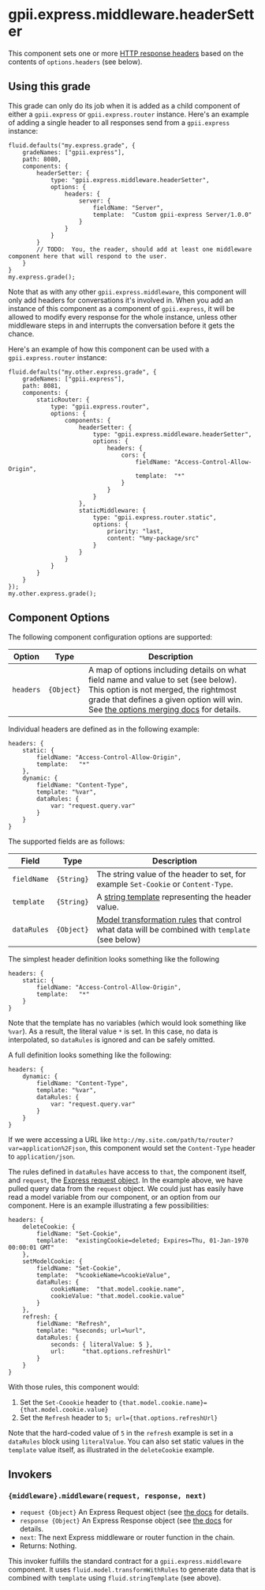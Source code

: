 # gpii.express.middleware.headerSetter

This component sets one or more [HTTP response headers](https://www.w3.org/Protocols/rfc2616/rfc2616-sec6.html#sec6.2)
based on the contents of `options.headers` (see below).

## Using this grade

This grade can only do its job when it is added as a child component of either a `gpii.express` or `gpii.express.router`
instance.  Here's an example of adding a single header to all responses send from a `gpii.express` instance:

    fluid.defaults("my.express.grade", {
        gradeNames: ["gpii.express"],
        path: 8080,
        components: {
            headerSetter: {
                type: "gpii.express.middleware.headerSetter",
                options: {
                    headers: {
                        server: {
                            fieldName: "Server",
                            template:  "Custom gpii-express Server/1.0.0"
                        }
                    }
                }
            }
            // TODO:  You, the reader, should add at least one middleware component here that will respond to the user.
        }
    }
    my.express.grade();

Note that as with any other `gpii.express.middleware`, this component will only add headers for conversations it's
involved in.  When you add an instance of this component as a component of `gpii.express`, it will be allowed to modify
every response for the whole instance, unless other middleware steps in and interrupts the conversation before it gets the chance.

Here's an example of how this component can be used with a `gpii.express.router` instance:

    fluid.defaults("my.other.express.grade", {
        gradeNames: ["gpii.express"],
        path: 8081,
        components: {
            staticRouter: {
                type: "gpii.express.router",
                options: {
                    components: {
                        headerSetter: {
                            type: "gpii.express.middleware.headerSetter",
                            options: {
                                headers: {
                                    cors: {
                                        fieldName: "Access-Control-Allow-Origin",
                                        template:  "*"
                                    }
                                }
                            }
                        },
                        staticMiddleware: {
                            type: "gpii.express.router.static",
                            options: {
                                priority: "last,
                                content: "%my-package/src"
                            }
                        }
                    }
                }
            }
        }
    });
    my.other.express.grade();

## Component Options

The following component configuration options are supported:

| Option    | Type       | Description |
| --------- | ---------- | ----------- |
| `headers` | `{Object}` | A map of options including details on what field name and value to set (see below).  This option is not merged, the rightmost grade that defines a given option will win. See [the options merging docs](http://docs.fluidproject.org/infusion/development/OptionsMerging.html#structure-of-the-merge-policy-object) for details. |

Individual headers are defined as in the following example:

    headers: {
        static: {
            fieldName: "Access-Control-Allow-Origin",
            template:   "*"
        },
        dynamic: {
            fieldName: "Content-Type",
            template: "%var",
            dataRules: {
                var: "request.query.var"
            }
        }
    }

The supported fields are as follows:

| Field       | Type       | Description |
| ----------- | ---------- | ----------- |
| `fieldName` | `{String}` | The string value of the header to set, for example `Set-Cookie` or `Content-Type`. |
| `template`  | `{String}` | A [string template](http://docs.fluidproject.org/infusion/development/tutorial-usingStringTemplates/UsingStringTemplates.html) representing the header value. |
| `dataRules` | `{Object}` | [Model transformation rules](http://docs.fluidproject.org/infusion/development/ModelTransformationAPI.html) that control what data will be combined with `template` (see below) |

The simplest header definition looks something like the following

    headers: {
        static: {
            fieldName: "Access-Control-Allow-Origin",
            template:   "*"
        }
    }

Note that the template has no variables (which would look something like `%var`).  As a result, the literal value `*` is
set.  In this case, no data is interpolated, so `dataRules` is ignored and can be safely omitted.

A full definition looks something like the following:

    headers: {
        dynamic: {
            fieldName: "Content-Type",
            template: "%var",
            dataRules: {
                var: "request.query.var"
            }
        }
    }

If we were accessing a URL like `http://my.site.com/path/to/router?var=application%2Fjson`, this component would set
the `Content-Type` header to `application/json`.

The rules defined in `dataRules` have access to `that`, the component itself, and `request`, the
[Express request object](expressjs.com/en/api.html#req).  In the example above, we have pulled query data from the
`request` object.  We could just has easily have read a model variable from our component, or an option from our
component.  Here is an example illustrating a few possibilities:

    headers: {
        deleteCookie: {
            fieldName: "Set-Cookie",
            template:  "existingCookie=deleted; Expires=Thu, 01-Jan-1970 00:00:01 GMT"
        },
        setModelCookie: {
            fieldName: "Set-Cookie",
            template:  "%cookieName=%cookieValue",
            dataRules: {
                cookieName:  "that.model.cookie.name",
                cookieValue: "that.model.cookie.value"
            }
        },
        refresh: {
            fieldName: "Refresh",
            template: "%seconds; url=%url",
            dataRules: {
                seconds: { literalValue: 5 },
                url:     "that.options.refreshUrl"
            }
        }
    }

With those rules, this component would:

1. Set the `Set-Coookie` header to `{that.model.cookie.name}={that.model.cookie.value}`
2. Set the `Refresh` header to `5; url={that.options.refreshUrl}`

Note that the hard-coded value of `5` in the `refresh` example is set in a `dataRules` block using `literalValue`.  You
can also set static values in the `template` value itself, as illustrated in the `deleteCookie` example.

## Invokers

### `{middleware}.middleware(request, response, next)`

* `request {Object}` An Express Request object (see [the docs](request.md) for details.
* `response {Object}` An Express Response object (see [the docs](response.md) for details.
* `next`: The next Express middleware or router function in the chain.
* Returns: Nothing.

This invoker fulfills the standard contract for a `gpii.express.middleware` component.  It uses `fluid.model.transformWithRules`
to generate data that is combined with `template` using `fluid.stringTemplate` (see above).